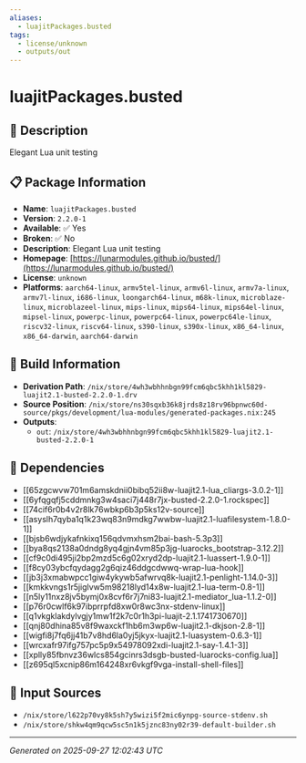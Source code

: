 ```yaml
---
aliases:
  - luajitPackages.busted
tags:
  - license/unknown
  - outputs/out
---
```


# luajitPackages.busted

## 📝 Description

Elegant Lua unit testing

## 📋 Package Information

- **Name**: `luajitPackages.busted`
- **Version**: `2.2.0-1`
- **Available**: ✅ Yes
- **Broken**: ✅ No
- **Description**: Elegant Lua unit testing
- **Homepage**: [https://lunarmodules.github.io/busted/](https://lunarmodules.github.io/busted/)
- **License**: `unknown`
- **Platforms**: `aarch64-linux`, `armv5tel-linux`, `armv6l-linux`, `armv7a-linux`, `armv7l-linux`, `i686-linux`, `loongarch64-linux`, `m68k-linux`, `microblaze-linux`, `microblazeel-linux`, `mips-linux`, `mips64-linux`, `mips64el-linux`, `mipsel-linux`, `powerpc-linux`, `powerpc64-linux`, `powerpc64le-linux`, `riscv32-linux`, `riscv64-linux`, `s390-linux`, `s390x-linux`, `x86_64-linux`, `x86_64-darwin`, `aarch64-darwin`

## 🔧 Build Information

- **Derivation Path**: `/nix/store/4wh3wbhhnbgn99fcm6qbc5khh1kl5829-luajit2.1-busted-2.2.0-1.drv`
- **Source Position**: `/nix/store/ns30sqxb36k8jrds8z18rv96bpnwc60d-source/pkgs/development/lua-modules/generated-packages.nix:245`
- **Outputs**:
  - `out`:  `/nix/store/4wh3wbhhnbgn99fcm6qbc5khh1kl5829-luajit2.1-busted-2.2.0-1`

## 🔗 Dependencies

- [[65zgcwvw701m6amskdnii0bibq52ii8w-luajit2.1-lua_cliargs-3.0.2-1]]
- [[6yfqgqfj5cddmnkg3w4saci7j448r7jx-busted-2.2.0-1.rockspec]]
- [[74cif6r0b4v2r8lk76wbkp6b3p5ks12v-source]]
- [[asyslh7qyba1q1k23wq83n9mdkg7wwbw-luajit2.1-luafilesystem-1.8.0-1]]
- [[bjsb6wdjykafnkixq156qdvmxhsm2bai-bash-5.3p3]]
- [[bya8qs2138a0dndg8yq4gjn4vm85p3jg-luarocks_bootstrap-3.12.2]]
- [[cf9c0di495ji2bp2mzd5c6g02xryd2dp-luajit2.1-luassert-1.9.0-1]]
- [[f8cy03ybcfqydagg2g6qiz46ddgcdwwq-wrap-lua-hook]]
- [[jb3j3xmabwpcc1giw4ykywb5afwrvq8k-luajit2.1-penlight-1.14.0-3]]
- [[kmkkvngs1r5jiglvw5m98218lyd14x8w-luajit2.1-lua-term-0.8-1]]
- [[n5ly11nxz8jv5bymj0x8cvf6r7j7ni83-luajit2.1-mediator_lua-1.1.2-0]]
- [[p76r0cwlf6k97ibprrpfd8xw0r8wc3nx-stdenv-linux]]
- [[q1vkgklakdylvgjy1mw1f2k7c0r1h3pi-luajit-2.1.1741730670]]
- [[qnj80dhina85v8f9waxckf1hb6m3wp6w-luajit2.1-dkjson-2.8-1]]
- [[wigfi8j7fq6jj41b7v8hd6la0yj5jkyx-luajit2.1-luasystem-0.6.3-1]]
- [[wrcxafr97ifg757pc5p9x54978092xdi-luajit2.1-say-1.4.1-3]]
- [[xplly85fbnvz36wlcs854gcinrs3dsgb-busted-luarocks-config.lua]]
- [[z695ql5xcnip86m164248xr6vkgf9vga-install-shell-files]]

## 📁 Input Sources

- `/nix/store/l622p70vy8k5sh7y5wizi5f2mic6ynpg-source-stdenv.sh`
- `/nix/store/shkw4qm9qcw5sc5n1k5jznc83ny02r39-default-builder.sh`

---
*Generated on 2025-09-27 12:02:43 UTC*
